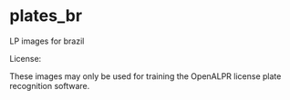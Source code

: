 # plates_br
LP images for brazil

License:

These images may only be used for training the OpenALPR license plate recognition software.
